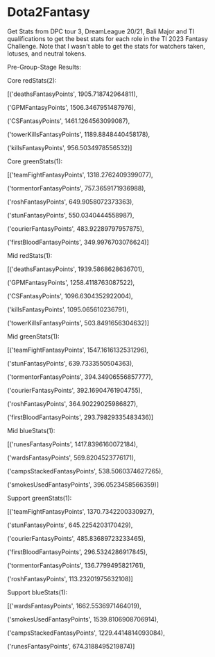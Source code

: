 # Dota2Fantasy

Get Stats from DPC tour 3, DreamLeague 20/21, Bali Major and TI qualifications to get the best stats for each role in the TI 2023 Fantasy Challenge.
Note that I wasn't able to get the stats for watchers taken, lotuses, and neutral tokens.

Pre-Group-Stage Results:

Core redStats(2): 

[('deathsFantasyPoints', 1905.718742964811),

 ('GPMFantasyPoints', 1506.3467951487976),
 
 ('CSFantasyPoints', 1461.1264563099087),
 
 ('towerKillsFantasyPoints', 1189.8848440458178),
 
 ('killsFantasyPoints', 956.5034978556532)]

Core greenStats(1): 

[('teamFightFantasyPoints', 1318.2762409399077),

 ('tormentorFantasyPoints', 757.3659171936988),
 
 ('roshFantasyPoints', 649.9058072373363),
 
 ('stunFantasyPoints', 550.0340444558987),
 
 ('courierFantasyPoints', 483.92289797957875),
 
 ('firstBloodFantasyPoints', 349.9976703076624)]

Mid redStats(1): 

[('deathsFantasyPoints', 1939.5868628636701),

 ('GPMFantasyPoints', 1258.4118763087522),
 
 ('CSFantasyPoints', 1096.6304352922004),
 
 ('killsFantasyPoints', 1095.065610236791),
 
 ('towerKillsFantasyPoints', 503.8491656304632)]

Mid greenStats(1): 

[('teamFightFantasyPoints', 1547.1616132531296),

 ('stunFantasyPoints', 639.7333550504363),
 
 ('tormentorFantasyPoints', 394.34906556857777),
 
 ('courierFantasyPoints', 392.16904761904755),
 
 ('roshFantasyPoints', 364.90229025986827),
 
 ('firstBloodFantasyPoints', 293.79829335483436)]

Mid blueStats(1): 

[('runesFantasyPoints', 1417.8396160072184),

 ('wardsFantasyPoints', 569.8204523776171),
 
 ('campsStackedFantasyPoints', 538.5060374627265),
 
 ('smokesUsedFantasyPoints', 396.0523458566359)]

Support greenStats(1): 

[('teamFightFantasyPoints', 1370.7342200330927),

 ('stunFantasyPoints', 645.2254203170429),
 
 ('courierFantasyPoints', 485.83689723233465),
 
 ('firstBloodFantasyPoints', 296.5324286917845),
 
 ('tormentorFantasyPoints', 136.7799495821761),
 
 ('roshFantasyPoints', 113.23201975632108)]

Support blueStats(1): 

[('wardsFantasyPoints', 1662.5536971464019),

 ('smokesUsedFantasyPoints', 1539.8106908706914),
 
 ('campsStackedFantasyPoints', 1229.4414814093084),
 
 ('runesFantasyPoints', 674.3188495219874)]
